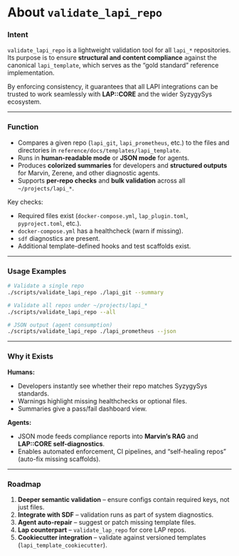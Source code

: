 # About `validate_lapi_repo`

### Intent
`validate_lapi_repo` is a lightweight validation tool for all `lapi_*` repositories. Its purpose is to ensure **structural and content compliance** against the canonical `lapi_template`, which serves as the “gold standard” reference implementation.

By enforcing consistency, it guarantees that all LAPI integrations can be trusted to work seamlessly with **LAP::CORE** and the wider SyzygySys ecosystem.

---

### Function
- Compares a given repo (`lapi_git`, `lapi_prometheus`, etc.) to the files and directories in `reference/docs/templates/lapi_template`.
- Runs in **human-readable mode** or **JSON mode** for agents.
- Produces **colorized summaries** for developers and **structured outputs** for Marvin, Zerene, and other diagnostic agents.
- Supports **per-repo checks** and **bulk validation** across all `~/projects/lapi_*`.

Key checks:
- Required files exist (`docker-compose.yml`, `lap_plugin.toml`, `pyproject.toml`, etc.).
- `docker-compose.yml` has a healthcheck (warn if missing).
- `sdf` diagnostics are present.
- Additional template-defined hooks and test scaffolds exist.

---

### Usage Examples
```bash
# Validate a single repo
./scripts/validate_lapi_repo ./lapi_git --summary

# Validate all repos under ~/projects/lapi_*
./scripts/validate_lapi_repo --all

# JSON output (agent consumption)
./scripts/validate_lapi_repo ./lapi_prometheus --json
```

---

### Why it Exists
**Humans:**  
- Developers instantly see whether their repo matches SyzygySys standards.  
- Warnings highlight missing healthchecks or optional files.  
- Summaries give a pass/fail dashboard view.

**Agents:**  
- JSON mode feeds compliance reports into **Marvin’s RAG** and **LAP::CORE self-diagnostics**.  
- Enables automated enforcement, CI pipelines, and “self-healing repos” (auto-fix missing scaffolds).

---

### Roadmap
1. **Deeper semantic validation** – ensure configs contain required keys, not just files.  
2. **Integrate with SDF** – validation runs as part of system diagnostics.  
3. **Agent auto-repair** – suggest or patch missing template files.  
4. **Lap counterpart** – `validate_lap_repo` for core LAP repos.  
5. **Cookiecutter integration** – validate against versioned templates (`lapi_template_cookiecutter`).  
